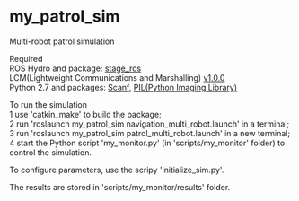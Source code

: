 # my_patrol_sim
Multi-robot patrol simulation

Required </br>
  ROS Hydro and package: [stage_ros](http://wiki.ros.org/stage_ros) <br />
  LCM(Lightweight Communications and Marshalling) [v1.0.0](https://github.com/lcm-proj/lcm) <br />
  Python 2.7 and packages: [Scanf](https://hkn.eecs.berkeley.edu/~dyoo/python/scanf/), [PIL(Python Imaging Library)](http://pythonware.com/products/pil/)

To run the simulation <br />
  1 use 'catkin_make' to build the package; <br />
  2 run 'roslaunch my_patrol_sim navigation_multi_robot.launch' in a terminal; <br />
  3 run 'roslaunch my_patrol_sim patrol_multi_robot.launch' in a new terminal; <br />
  4 start the Python script 'my_monitor.py' (in 'scripts/my_monitor' folder) to control the simulation.

To configure parameters, use the scripy 'initialize_sim.py'.

The results are stored in 'scripts/my_monitor/results' folder.
